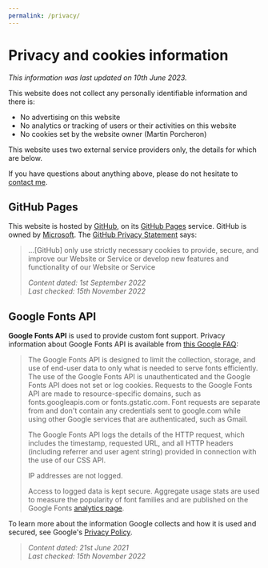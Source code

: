 ```yaml
---
permalink: /privacy/
---
```


# Privacy and cookies information

*This information was last updated on 10th June 2023.*

This website does not collect any personally identifiable information and there is:

* No advertising on this website
* No analytics or tracking of users or their activities on this website
* No cookies set by the website owner (Martin Porcheron)

This website uses two external service providers only, the details for which are below.

If you have questions about anything above, please do not hesitate to [contact me](/contact "My contact details").

## GitHub Pages

This website is hosted by [GitHub](https://github.com "The main GitHub website"), on its [GitHub Pages](https://pages.github.com "Information about the GitHub Pages service") service. GitHub is owned by [Microsoft](https://www.microsoft.com/ "Microsoft homepage"). The [GitHub Privacy Statement](https://docs.github.com/en/site-policy/privacy-policies/github-privacy-statement#additional-services "Read the Additional Services section of the GitHub Privacy Statement") says:

> ...[GitHub] only use strictly necessary cookies to provide, secure, and improve our Website or Service or develop new features and functionality of our Website or Service
>
> *Content dated: 1st September 2022*<br>
> *Last checked: 15th November 2022*

## Google Fonts API

**Google Fonts API** is used to provide custom font support. Privacy information about Google Fonts API is available from [this Google FAQ](https://developers.google.com/fonts/faq2#what_does_using_the_google_fonts_api_mean_for_the_privacy_of_my_users "Privacy information about Google Fonts"):

> The Google Fonts API is designed to limit the collection, storage, and use of end-user data to only what is needed to serve fonts efficiently. The use of the Google Fonts API is unauthenticated and the Google Fonts API does not set or log cookies. Requests to the Google Fonts API are made to resource-specific domains, such as fonts.googleapis.com or fonts.gstatic.com. Font requests are separate from and don't contain any credentials sent to google.com while using other Google services that are authenticated, such as Gmail.
>
> The Google Fonts API logs the details of the HTTP request, which includes the timestamp, requested URL, and all HTTP headers (including referrer and user agent string) provided in connection with the use of our CSS API.
> 
> IP addresses are not logged.
>
> Access to logged data is kept secure. Aggregate usage stats are used to measure the popularity of font families and are published on the Google Fonts [analytics page](https://fonts.google.com/analytics "Statistics about Google Fonts").
> 
To learn more about the information Google collects and how it is used and secured, see Google's [Privacy Policy](https://policies.google.com/privacy "Google's Privacy Policy").
>
> *Content dated: 21st June 2021<br>
> Last checked: 15th November 2022*

<!-- 
## YouTube

This website occasionally includes videos that are hosted on the [YouTube](https://www.youtube.com/ "YouTube") service. YouTube is owned by [Google](https://www.google.com/ "Google").

By default, videos are not embedded on webpages, but instead a placeholder is displayed. Clicking on this placeholder (which says '_Load YouTube video_') will embed the video in the webpage using a 'privacy-enhanced mode'. YouTube states this embedded video will not [influence your user experience](https://support.google.com/youtube/answer/171780?hl=en-GB#zippy=%2Cturn-on-privacy-enhanced-mode "Google FAQ on Privacy-Enhanced Mode"):

> The privacy-enhanced mode of the YouTube embedded player prevents the use of views of embedded YouTube content from influencing the viewer's browsing experience on YouTube. This means that the view of a video shown in the privacy-enhanced mode of the embedded player will not be used to personalise the YouTube browsing experience, either within your privacy-enhanced mode embedded player or in the viewer's subsequent YouTube viewing experience. 
>
> If ads are served on a video shown in the privacy-enhanced mode of the embedded player, those ads will likewise be non-personalised. In addition, the view of a video shown in the privacy-enhanced mode of the embedded player will not be used to personalise advertising shown to the viewer outside of your site or app.
>
> Content dated: _undated_<br>
> Last checked: 15th November 2022

Please note however, that there are privacy implications of loading embedded content—this is like loading a webpage normally in your browser and carries all the same risks. As such, interaction with any embedded video is subject to [Google's Privacy Policy](https://policies.google.com/privacy?hl=en-GB "YouTube's privacy guidelines"). Therefore, although your use of the embedded video may not influence your user experience on YouTube, Google may sitll collect personally identifiable information.
 -->